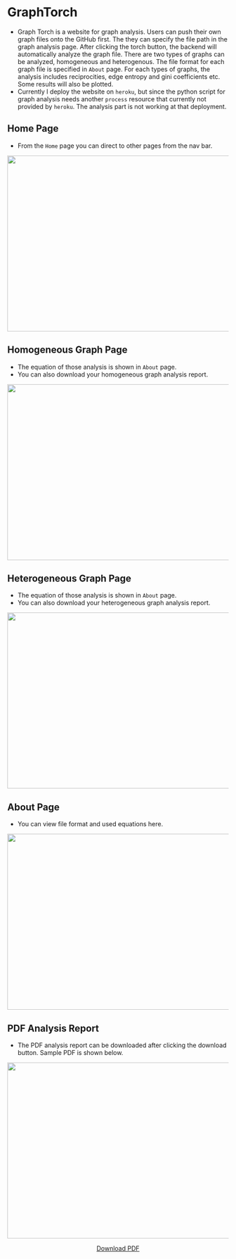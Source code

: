 # GraphTorch

* Graph Torch is a website for graph analysis. Users can push their own graph files onto the GitHub first. The they can specify the file path in the graph analysis page. After clicking the torch button, the backend will automatically analyze the graph file. There are two types of graphs can be analyzed, homogeneous and heterogenous. The file format for each graph file is specified in `About` page. For each types of graphs, the analysis includes reciprocities, edge entropy and gini coefficients etc. Some results will also be plotted.
* Currently I deploy the website on `heroku`, but since the python script for graph analysis needs another `process` resource that currently not provided by `heroku`. The analysis part is not working at that deployment.

## Home Page
* From the `Home` page you can direct to other pages from the nav bar.
<p align="center">
   <img src="https://github.com/RagnaroWA/graphTorch/blob/assets/image/home-page.gif" width="850" height="400" />
</p>

## Homogeneous Graph Page
* The equation of those analysis is shown in `About` page.
* You can also download your homogeneous graph analysis report.
<p align="center">
   <img src="https://github.com/RagnaroWA/graphTorch/blob/assets/image/homo-page.gif" width="850" height="400" />
</p>

## Heterogeneous Graph Page
* The equation of those analysis is shown in `About` page.
* You can also download your heterogeneous graph analysis report.
<p align="center">
   <img src="https://github.com/RagnaroWA/graphTorch/blob/assets/image/hete-page.gif" width="850" height="400" />
</p>

## About Page
* You can view file format and used equations here.
<p align="center">
   <img src="https://github.com/RagnaroWA/graphTorch/blob/assets/image/about-page.gif" width="850" height="400" />
</p>

## PDF Analysis Report
* The PDF analysis report can be downloaded after clicking the download button. Sample PDF is shown below.
<p align="center">
   <img src="https://github.com/RagnaroWA/graphTorch/blob/assets/image/hete-page.gif" width="850" height="400" />
</p>
<p align="center"><a href="https://github.com/RagnaroWA/graphTorch/blob/assets/graphAnalysis.pdf">Download PDF</a></p>
